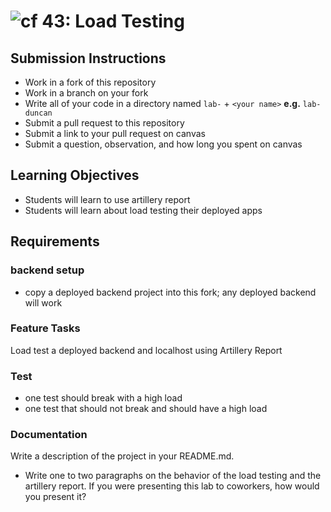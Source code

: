 ![cf](http://i.imgur.com/7v5ASc8.png) 43: Load Testing
===

## Submission Instructions
  * Work in a fork of this repository
  * Work in a branch on your fork
  * Write all of your code in a directory named `lab-` + `<your name>` **e.g.** `lab-duncan`
  * Submit a pull request to this repository
  * Submit a link to your pull request on canvas
  * Submit a question, observation, and how long you spent on canvas

## Learning Objectives
* Students will learn to use artillery report
* Students will learn about load testing their deployed apps

## Requirements

### backend setup
* copy a deployed backend project into this fork; any deployed backend will work

### Feature Tasks
Load test a deployed backend and localhost using Artillery Report

### Test
* one test should break with a high load
* one test that should not break and should have a high load

### Documentation
Write a description of the project in your README.md. 
* Write one to two paragraphs on the behavior of the load testing and the artillery report. If you were presenting this lab to coworkers, how would you present it?

